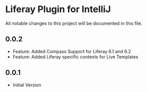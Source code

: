 Liferay Plugin for IntelliJ
===========================

All notable changes to this project will be documented in this file.

## 0.0.2
- Feature: Added Compass Support for Liferay 6.1 and 6.2
- Feature: Added Liferay specific contexts for Live Templates 

## 0.0.1
- Initial Version